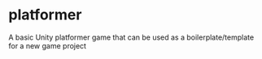 # platformer
A basic Unity platformer game that can be used as a boilerplate/template for a new game project
